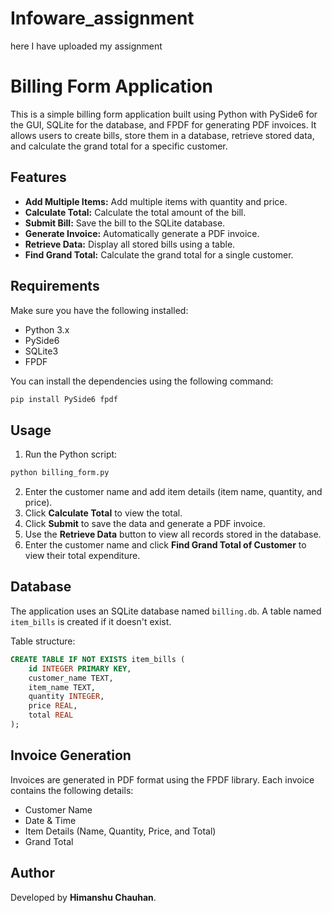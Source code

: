 # Infoware_assignment
here I have uploaded my assignment

# Billing Form Application

This is a simple billing form application built using Python with PySide6 for the GUI, SQLite for the database, and FPDF for generating PDF invoices. It allows users to create bills, store them in a database, retrieve stored data, and calculate the grand total for a specific customer.

## Features
- **Add Multiple Items:** Add multiple items with quantity and price.
- **Calculate Total:** Calculate the total amount of the bill.
- **Submit Bill:** Save the bill to the SQLite database.
- **Generate Invoice:** Automatically generate a PDF invoice.
- **Retrieve Data:** Display all stored bills using a table.
- **Find Grand Total:** Calculate the grand total for a single customer.

## Requirements
Make sure you have the following installed:
- Python 3.x
- PySide6
- SQLite3
- FPDF

You can install the dependencies using the following command:
```bash
pip install PySide6 fpdf
```

## Usage
1. Run the Python script:
```bash
python billing_form.py
```
2. Enter the customer name and add item details (item name, quantity, and price).
3. Click **Calculate Total** to view the total.
4. Click **Submit** to save the data and generate a PDF invoice.
5. Use the **Retrieve Data** button to view all records stored in the database.
6. Enter the customer name and click **Find Grand Total of Customer** to view their total expenditure.

## Database
The application uses an SQLite database named `billing.db`. A table named `item_bills` is created if it doesn't exist.

Table structure:
```sql
CREATE TABLE IF NOT EXISTS item_bills (
    id INTEGER PRIMARY KEY,
    customer_name TEXT,
    item_name TEXT,
    quantity INTEGER,
    price REAL,
    total REAL
);
```

## Invoice Generation
Invoices are generated in PDF format using the FPDF library. Each invoice contains the following details:
- Customer Name
- Date & Time
- Item Details (Name, Quantity, Price, and Total)
- Grand Total

## Author
Developed by **Himanshu Chauhan**.

